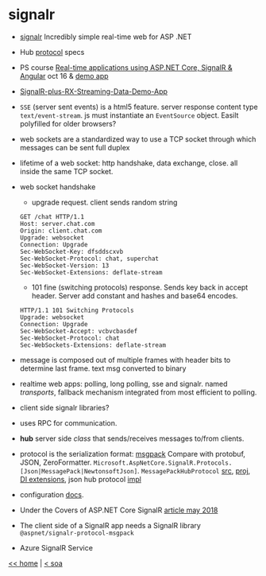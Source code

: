 # signalr

- [signalr](http://signalr.net/) Incredibly simple real-time web for ASP .NET
- Hub [protocol](https://github.com/aspnet/AspNetCore/blob/master/src/SignalR/docs/specs/HubProtocol.md) specs
- PS course [Real-time applications using ASP.NET Core, SignalR & Angular](https://chsakell.com/2016/10/10/real-time-applications-using-asp-net-core-signalr-angular/) oct 16 & [demo app](https://github.com/chsakell/aspnet-core-signalr-angular)
- [SignalR-plus-RX-Streaming-Data-Demo-App](http://www.codeproject.com/Articles/851437/SignalR-plus-RX-Streaming-Data-Demo-App)
- `SSE` (server sent events) is a html5 feature. server response content type `text/event-stream`. js must instantiate an `EventSource` object. Easilt polyfilled for older browsers?
- web sockets are a standardized way to use a TCP socket through which messages can be sent full duplex
- lifetime of a web socket: http handshake, data exchange, close. all inside the same TCP socket.
- web socket handshake
  - upgrade request. client sends random string

  ```http
  GET /chat HTTP/1.1
  Host: server.chat.com
  Origin: client.chat.com
  Upgrade: websocket
  Connection: Upgrade
  Sec-WebSocket-Key: dfsddscxvb
  Sec-WebSocket-Protocol: chat, superchat
  Sec-WebSocket-Version: 13
  Sec-WebSocket-Extensions: deflate-stream
  ```

  - 101 fine (switching protocols) response. Sends key back in accept header. Server add constant and hashes and base64 encodes.

  ```http
  HTTP/1.1 101 Switching Protocols
  Upgrade: websocket
  Connection: Upgrade
  Sec-WebSocket-Accept: vcbvcbasdef
  Sec-WebSocket-Protocol: chat
  Sec-WebSockets-Extensions: deflate-stream
  ```


- message is composed out of multiple frames with header bits to determine last frame. text msg converted to binary
- realtime web apps: polling, long polling, sse and signalr. named _transports_, fallback mechanism integrated from most efficient to polling.
- client side signalr libraries?
- uses RPC for communication.
- **hub** server side _class_ that sends/receives messages to/from clients.
- protocol is the serialization format: [msgpack](https://github.com/neuecc/MessagePack-CSharp/#compare-with-protobuf-json-zeroformatter) Compare with protobuf, JSON, ZeroFormatter. `Microsoft.AspNetCore.SignalR.Protocols.[Json|MessagePack|NewtonsoftJson]`. `MessagePackHubProtocol` [src](https://github.com/aspnet/SignalR/blob/master/src/Microsoft.AspNetCore.SignalR.Protocols.MessagePack/Protocol/MessagePackHubProtocol.cs), [proj](https://github.com/aspnet/SignalR/blob/master/src/Microsoft.AspNetCore.SignalR.Protocols.MessagePack/Microsoft.AspNetCore.SignalR.Protocols.MessagePack.csproj), [DI extensions](https://github.com/aspnet/SignalR/blob/master/src/Microsoft.AspNetCore.SignalR.Protocols.Json/JsonProtocolDependencyInjectionExtensions.cs), json hub protocol [impl](https://github.com/aspnet/SignalR/blob/master/src/Microsoft.AspNetCore.SignalR.Protocols.Json/Protocol/JsonHubProtocol.cs)
- configuration [docs](https://github.com/aspnet/AspNetCore.Docs/blob/master/aspnetcore/signalr/configuration.md).
- Under the Covers of ASP.NET Core SignalR [article may 2018](https://msdn.microsoft.com/en-us/magazine/mt846655.aspx)
- The client side of a SignalR app needs a SignalR library `@aspnet/signalr-protocol-msgpack`
- Azure SignalR Service

[<< home](../../README.md) | [< soa](../soa.md)